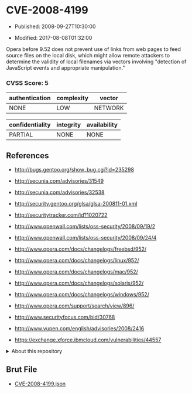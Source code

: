 # CVE-2008-4199

- Published: 2008-09-27T10:30:00

- Modified: 2017-08-08T01:32:00

Opera before 9.52 does not prevent use of links from web pages to feed source files on the local disk, which might allow remote attackers to determine the validity of local filenames via vectors involving "detection of JavaScript events and appropriate manipulation."

### CVSS Score: **5**

| authentication | complexity | vector |
| --- | --- | --- |
| NONE | LOW | NETWORK |

| confidentiality | integrity | availability |
| --- | --- | --- |
| PARTIAL | NONE | NONE |

## References

* http://bugs.gentoo.org/show_bug.cgi?id=235298

* http://secunia.com/advisories/31549

* http://secunia.com/advisories/32538

* http://security.gentoo.org/glsa/glsa-200811-01.xml

* http://securitytracker.com/id?1020722

* http://www.openwall.com/lists/oss-security/2008/09/19/2

* http://www.openwall.com/lists/oss-security/2008/09/24/4

* http://www.opera.com/docs/changelogs/freebsd/952/

* http://www.opera.com/docs/changelogs/linux/952/

* http://www.opera.com/docs/changelogs/mac/952/

* http://www.opera.com/docs/changelogs/solaris/952/

* http://www.opera.com/docs/changelogs/windows/952/

* http://www.opera.com/support/search/view/896/

* http://www.securityfocus.com/bid/30768

* http://www.vupen.com/english/advisories/2008/2416

* https://exchange.xforce.ibmcloud.com/vulnerabilities/44557

<details>
<summary>About this repository</summary> 

  This repository is part of the project [Live Hack CVE](https://github.com/Live-Hack-CVE). Main website can be found [www.live-hack.org](https://www.live-hack.org) 
  
  Made by [Sn0wAlice](https://github.com/Sn0wAlice) for the people that care about security and need to have a feed of the latest CVEs. Hope you enjoy it, don't forget to star the repo and follow me on [Twitter](https://twitter.com/Sn0wAlice) and [Github](https://github.com/Sn0wAlice). And that is my [personnal website](https://www.alice-snow.me/)

  - [Home Page](https://github.com/Live-Hack-CVE)
  - [Framework](https://github.com/Live-Hack-CVE/cve-framework)
  - [CVE database](https://github.com/Live-Hack-CVE/full_database)
  - [Changelog](https://github.com/Live-Hack-CVE/Changelog)
</details>

## Brut File

* [CVE-2008-4199.json](https://raw.githubusercontent.com/Live-Hack-CVE/full_database/main/cves/2008/CVE-2008-4199.json)

